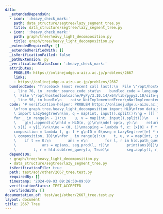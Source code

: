 ```yaml
---
data:
  _extendedDependsOn:
  - icon: ':heavy_check_mark:'
    path: data_structure/segtree/lazy_segment_tree.py
    title: data_structure/segtree/lazy_segment_tree.py
  - icon: ':heavy_check_mark:'
    path: graph/tree/heavy_light_decomposition.py
    title: graph/tree/heavy_light_decomposition.py
  _extendedRequiredBy: []
  _extendedVerifiedWith: []
  _isVerificationFailed: false
  _pathExtension: py
  _verificationStatusIcon: ':heavy_check_mark:'
  attributes:
    PROBLEM: https://onlinejudge.u-aizu.ac.jp/problems/2667
    links:
    - https://onlinejudge.u-aizu.ac.jp/problems/2667
  bundledCode: "Traceback (most recent call last):\n  File \"/opt/hostedtoolcache/PyPy/3.10.14/x64/lib/pypy3.10/site-packages/onlinejudge_verify/documentation/build.py\"\
    , line 76, in _render_source_code_stat\n    bundled_code = language.bundle(\n\
    \  File \"/opt/hostedtoolcache/PyPy/3.10.14/x64/lib/pypy3.10/site-packages/onlinejudge_verify/languages/python.py\"\
    , line 96, in bundle\n    raise NotImplementedError\nNotImplementedError\n"
  code: "# verification-helper: PROBLEM https://onlinejudge.u-aizu.ac.jp/problems/2667\n\
    \nfrom graph.tree.heavy_light_decomposition import HLD\nfrom data_structure.segtree.lazy_segment_tree\
    \ import LazySegtree\n\nn, q = map(int, input().split())\ng = [[] for _ in range(n)]\n\
    for _ in range(n - 1):\n    u, v = map(int, input().split())\n    g[u].append(v)\n\
    \    g[v].append(u)\nhld = HLD(n, g)\n\n\ndef op(x, y):\n    return (x[0] + y[0],\
    \ x[1] + y[1])\n\n\ne = (0, 1)\nmapping = lambda f, x: (x[0] + f * x[1], x[1])\n\
    composition = lambda f, g: f + g\nID = 0\nseg = LazySegtree([e] * n, op, e, mapping,\
    \ composition, ID)\n\nfor _ in range(q):\n    t, u, v = map(int, input().split())\n\
    \    if t == 0:\n        ans = e\n        for l, r in hld.path_query(u, v, True):\n\
    \            ans = op(ans, seg.prod(l, r))\n        print(ans[0])\n    else:\n\
    \        l, r = hld.subtree_query(u, True)\n        seg.apply(l, r, v)\n"
  dependsOn:
  - graph/tree/heavy_light_decomposition.py
  - data_structure/segtree/lazy_segment_tree.py
  isVerificationFile: true
  path: test/aoj/other/2667_tree.test.py
  requiredBy: []
  timestamp: '2024-09-03 09:26:50+09:00'
  verificationStatus: TEST_ACCEPTED
  verifiedWith: []
documentation_of: test/aoj/other/2667_tree.test.py
layout: document
title: 2667 Tree
---
```


